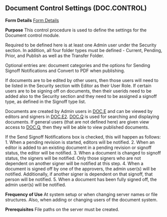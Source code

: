 ## Document Control Settings (DOC.CONTROL)
<PageHeader />

**Form Details**
[Form Details](../DOC-CONTROL-1/README.md)

**Purpose**
This control procedure is used to define the settings for the Document control
module.

Required to be defined here is at least one Admin user under the Security
section. In addition, all four folder types must be defined - Current,
Pending, Prior, and Publish as well as the Transfer Folder.

Optional entries are: document categories and the options for Sending Signoff
Notifications and Convert to PDF when publishing.

If documents are to be edited by other users, then those users will need to be
listed in the Security section with Editor as their User Role. If certain
users are to be signing off on documents, then their userids need to be added
also to the Security section and they need to be assigned a signoff type, as
defined in the Signoff type list.

Documents are created by Admin users in [DOC.E](../DOC-E/README.md) and can be viewed
by editors and signers in [DOC.E2](../DOC-E2/README.md). [DOC.Q](../DOC-Q/README.md) is used for
searching and displaying documents. If general users (that are not defined
here) are given view access to [DOC.Q](../DOC-Q/README.md), then they will be able to
view published documents.

If the Send Signoff Notifications box is checked, this will happen as follows:
1\. When a pending revision is started, editors will be notified.
2\. When an editor is added to an existing document in a pending revision or
signoff status, the editor will be notified.
3\. When a document is changed to signoff status, the signers will be
notified. Only those signers who are not dependent on another signer will be
notified at this step.
4\. When a document is signed off by one of the approvers, the admin user(s)
will be notified. Additionally, if another signer is dependent on that
signoff, that person will be notified.
5\. When a document has been fully signed off, the admin user(s) will be
notified.

**Frequency of Use**
At system setup or when changing server names or file structures. Also, when
adding or changing users of the document system.

**Prerequisites**
File paths on the server must be created.

<badge text= "Version 8.10.57 " vertical="middle" />

<PageFooter />
